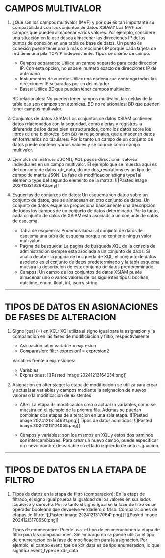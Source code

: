 # CAMPOS MULTIVALOR
1. ¿Qué son los campos multivalor (MVF) y por qué es tan importante su compatibilidad con los conjuntos de datos XSIAM? Los MVF son campos que pueden almacenar varios valores. Por ejemplo, considere una situación en la que desea almacenar las direcciones IP de los puntos de conexión en una tabla de base de datos. Un punto de conexión puede tener una o más direcciones IP porque cada tarjeta de red tiene una pila TCP/IP independiente.
   Tipos de diseño de campo:
   - Campos separados: Utilice un campo separado para cada direccion IP. Con esta opcion, no sabe el numero exacto de direcciones IP de antemano
   - Instrumentos de cuerda: Utilice una cadena que contenga todas las direcciones IP separadas por un delimitador.
   - Bases: Utilice BD que puedan tener campos multivalor.

	BD relacionales: No pueden tener campos multivalor, las celdas de la tabla que son campos son atomicas.
	BD no relacionales: BD que pueden tener campos multivalor.

2. Conjuntos de datos XSIAM: Los conjuntos de datos XSIAM contienen datos relacionados con la seguridad, como alertas y registros, a diferencia de los datos bien estructurados, como los datos sobre los libros de una biblioteca. Son BD no relacionales, que almacenan datos en formularios no tabulares. Por lo tanto un campo de un conjunto de datos puede contener varios valores y se conoce como campo multivalor.
3. Ejemplos de matrices JSON[], XQL puede direccionar valores individuales en un campo multivalor. El ejemplo que se muestra aqui es del conjunto de datos xdr_data, donde dns_resolutions es un tipo de campo de matriz JSON. La fase de modificacion asigna type1 al elemento type del segundo elemento de la matriz.
   ![[Pasted image 20241213162942.png]]
4. Esquemas de conjuntos de datos: Un esquema son datos sobre un conjunto de datos, que se almacenan en otro conjunto de datos. Un conjunto de datos esquema proporciona básicamente una descripción de todos los campos de un conjunto de datos determinado. Por lo tanto, cada conjunto de datos de XSIAM esta asociado a un conjunto de datos de esquema.
   - Tabla de esquemas: Podemos llamar al conjunto de datos de esquema una tabla de esquema porque no contiene ningun valor multivalor.
   - Pagina de busqueda: La pagina de busqueda XQL de la consola de administracion siempre esta asociada a un conjunto de datos. Si acaba de abrir la pagina de busqueda de XQL, el conjunto de datos asociado es el conjunto de datos predeterminado y la tabla esquema muestra la descripcion de este conjunto de datos predeterminado.
   - Campos: Un campo de los conjuntos de datos XSIAM puede almacenar uno o varios valores de los siguientes tipos: boolean, datetime, enum, float, int, json y string.

---
# TIPOS DE DATOS EN ASIGNACIONES DE FASES DE ALTERACION
1. Signo igual (=) en XQL: XQl utiliza el signo igual para la asignacion y la comparacion en las fases de modificiacion y filtro, respectivamente
   - Asignacion: alter variable = expresion
   - Comparasion: filter expresion1 = expresion2
     
    Variables frente a expresiones:
    - Variables: 
    - Expresiones: 
      ![[Pasted image 20241213164254.png]]

2. Asignacion en alter stage: la etapa de modificacion se utiliza para crear y actualizar variables y campos mediante la asignacion de nuevos valores o la modificacion de existentes
   - Alter: La etapa de modificacion crea o actualiza variables, como se muestra en el ejemplo de la priemra fila. Ademas se pueden combinar dos etapas de alteracion en una sola etapa.
     ![[Pasted image 20241213164631.png]]
     Tipos de datos admitidos: 
     ![[Pasted image 20241213164658.png]]
     
   - Campos y variables: son los mismos en XQL y estos dos terminos son intercambiables. Para crear un nuevo campo, puede especificar un nuevo nombre de variable en el lado izquierdo de una asignacion. 
---
# TIPOS DE DATOS EN LA ETAPA DE FILTRO
1. Tipos de datos en la etapa de filtro (comparacion): En la etapa de filtrado, el signo igual prueba la igualdad de los valores en sus lados izquierdo y derecho. Por lo tanto el signo igual en la fase de filtro es un operador booleano que devuelve verdadero o falso.
   Comparaciones de etapas de filtro: 
   ![[Pasted image 20241213170641.png]]
   ![[Pasted image 20241213170650.png]]
   
   Tipos de enumeracion: Puede usar el tipo de enumeracionen la etapa de filtro para las comparaciones. Sin embargo no se puede utilizar el tipo de enumeracion en la fase de modificacion para la asignacion. Por ejemplo, el campo event_tpe de xdr_data es de tipo enumeracion, lo que significa event_type de xdr_data